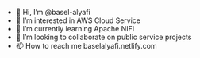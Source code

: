 - 👋 Hi, I’m @basel-alyafi
- 👀 I’m interested in AWS Cloud Service
- 🌱 I’m currently learning Apache NIFI
- 💞️ I’m looking to collaborate on public service projects
- 📫 How to reach me baselalyafi.netlify.com

<!---
basel-alyafi/basel-alyafi is a ✨ special ✨ repository because its `README.md` (this file) appears on your GitHub profile.
You can click the Preview link to take a look at your changes.
--->

